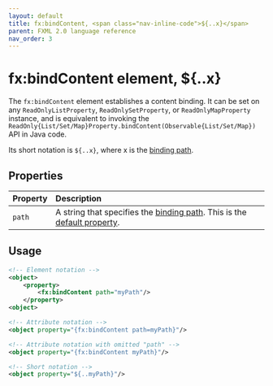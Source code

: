 ```yaml
---
layout: default
title: fx:bindContent, <span class="nav-inline-code">${..x}</span>
parent: FXML 2.0 language reference
nav_order: 3
---
```


# fx:bindContent element, ${..x}
The `fx:bindContent` element establishes a content binding. It can be set on any `ReadOnlyListProperty`, `ReadOnlySetProperty`, or `ReadOnlyMapProperty` instance, and is equivalent to invoking the `ReadOnly{List/Set/Map}Property.bindContent(Observable{List/Set/Map})` API in Java code.

Its short notation is `${..x}`, where <span class="inline-code">x</span> is the [binding path](../binding/binding-path.html).

## Properties

| Property | Description |
|:-|:-|
| `path` | A string that specifies the [binding path](../binding/binding-path.html). This is the [default property](../compact-notation.html#default-property). |

## Usage

```xml
<!-- Element notation -->
<object>
    <property>
        <fx:bindContent path="myPath"/>
    </property>
<object>

<!-- Attribute notation -->
<object property="{fx:bindContent path=myPath}"/>

<!-- Attribute notation with omitted "path" -->
<object property="{fx:bindContent myPath}"/>

<!-- Short notation -->
<object property="${..myPath}"/>
```